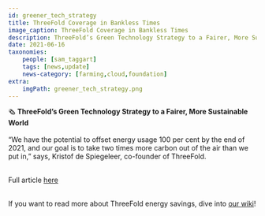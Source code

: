 ```yaml
---
id: greener_tech_strategy
title: ThreeFold Coverage in Bankless Times
image_caption: ThreeFold Coverage in Bankless Times
description: ThreeFold’s Green Technology Strategy to a Fairer, More Sustainable World - via Bankless Times
date: 2021-06-16
taxonomies:
    people: [sam_taggart]
    tags: [news,update]
    news-category: [farming,cloud,foundation]
extra:
    imgPath: greener_tech_strategy.png
---
```


🗞 **ThreeFold’s Green Technology Strategy to a Fairer, More Sustainable World**
<br/>
<br/>
“We have the potential to offset energy usage 100 per cent by the end of 2021, and our goal is to take two times more carbon out of the air than we put in,” says, Kristof de Spiegeleer, co-founder of ThreeFold.
<br/>
<br/>

Full article [here](https://www.banklesstimes.com/2021/06/14/threefolds-green-technology-strategy-to-a-fairer-more-sustainable-world/)
<br/>
<br/>

If you want to read more about ThreeFold energy savings, dive into [our wiki](https://library.threefold.me/info/tfgrid/#/threefold__energy_savings)!
